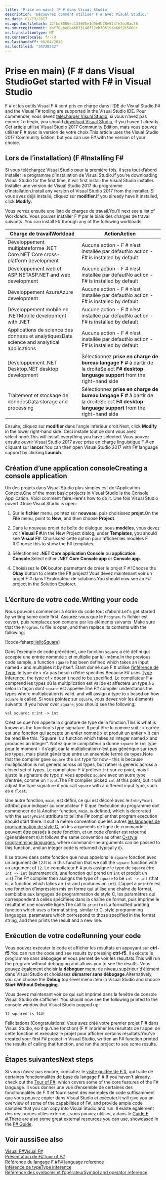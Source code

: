 ```yaml
---
title: 'Prise en main) (F # dans Visual Studio'
description: 'Découvrez comment utiliser F # avec Visual Studio.'
ms.date: 02/13/2017
ms.openlocfilehash: 22fbe8086ec133605e1d9b4b28e524fe2ed8ac28
ms.sourcegitcommit: bbf70abe6b46073148f78cbf0619de6092b5800c
ms.translationtype: MT
ms.contentlocale: fr-FR
ms.lasthandoff: 06/04/2018
ms.locfileid: "34728532"
---
```

# <a name="get-started-with-f-in-visual-studio"></a><span data-ttu-id="ed0e9-103">Prise en main) (F # dans Visual Studio</span><span class="sxs-lookup"><span data-stu-id="ed0e9-103">Get started with F# in Visual Studio</span></span>

<span data-ttu-id="ed0e9-104">F # et les outils Visual F # sont pris en charge dans l’IDE de Visual Studio.</span><span class="sxs-lookup"><span data-stu-id="ed0e9-104">F# and the Visual F# tooling are supported in the Visual Studio IDE.</span></span>  <span data-ttu-id="ed0e9-105">Pour commencer, vous devez [télécharger Visual Studio](https://aka.ms/vsdownload?utm_source=mscom&utm_campaign=msdocs), si vous n’avez pas encore.</span><span class="sxs-lookup"><span data-stu-id="ed0e9-105">To begin, you should [download Visual Studio](https://aka.ms/vsdownload?utm_source=mscom&utm_campaign=msdocs), if you haven't already.</span></span>  <span data-ttu-id="ed0e9-106">Cet article utilise Visual Studio 2017 Community Edition, mais vous pouvez utiliser F # avec la version de votre choix.</span><span class="sxs-lookup"><span data-stu-id="ed0e9-106">This article uses the Visual Studio 2017 Community Edition, but you can use F# with the version of your choice.</span></span>

## <a name="installing-f"></a><span data-ttu-id="ed0e9-107">Lors de l’installation) (F #</span><span class="sxs-lookup"><span data-stu-id="ed0e9-107">Installing F#</span></span> #

<span data-ttu-id="ed0e9-108">Si vous téléchargez Visual Studio pour la première fois, il sera tout d’abord installer le programme d’installation de Visual Studio.</span><span class="sxs-lookup"><span data-stu-id="ed0e9-108">If you're downloading Visual Studio for the first time, it will first install the Visual Studio installer.</span></span>  <span data-ttu-id="ed0e9-109">Installer une version de Visual Studio 2017 du programme d’installation.</span><span class="sxs-lookup"><span data-stu-id="ed0e9-109">Install any version of Visual Studio 2017 from the installer.</span></span> <span data-ttu-id="ed0e9-110">Si vous avez déjà installé, cliquez sur **modifier**.</span><span class="sxs-lookup"><span data-stu-id="ed0e9-110">If you already have it installed, click **Modify**.</span></span>

<span data-ttu-id="ed0e9-111">Vous verrez ensuite une liste de charges de travail.</span><span class="sxs-lookup"><span data-stu-id="ed0e9-111">You'll next see a list of Workloads.</span></span> <span data-ttu-id="ed0e9-112">Vous pouvez installer F # par le biais des charges de travail suivants :</span><span class="sxs-lookup"><span data-stu-id="ed0e9-112">You can install F# through any of the following workloads:</span></span>

|<span data-ttu-id="ed0e9-113">Charge de travail</span><span class="sxs-lookup"><span data-stu-id="ed0e9-113">Workload</span></span>|<span data-ttu-id="ed0e9-114">Action</span><span class="sxs-lookup"><span data-stu-id="ed0e9-114">Action</span></span>|
|--------|------|
| <span data-ttu-id="ed0e9-115">Développement multiplateforme .NET Core</span><span class="sxs-lookup"><span data-stu-id="ed0e9-115">.NET Core cross-platform development</span></span> | <span data-ttu-id="ed0e9-116">Aucune action - F # n’est installée par défaut</span><span class="sxs-lookup"><span data-stu-id="ed0e9-116">No action - F# is installed by default</span></span> |
| <span data-ttu-id="ed0e9-117">Développement web et ASP.NET</span><span class="sxs-lookup"><span data-stu-id="ed0e9-117">ASP.NET and web development</span></span> | <span data-ttu-id="ed0e9-118">Aucune action - F # n’est installée par défaut</span><span class="sxs-lookup"><span data-stu-id="ed0e9-118">No action - F# is installed by default</span></span> |
| <span data-ttu-id="ed0e9-119">Développement Azure</span><span class="sxs-lookup"><span data-stu-id="ed0e9-119">Azure development</span></span> | <span data-ttu-id="ed0e9-120">Aucune action - F # n’est installée par défaut</span><span class="sxs-lookup"><span data-stu-id="ed0e9-120">No action - F# is installed by default</span></span> |
| <span data-ttu-id="ed0e9-121">Développement mobile en .NET</span><span class="sxs-lookup"><span data-stu-id="ed0e9-121">Mobile development with .NET</span></span> | <span data-ttu-id="ed0e9-122">Aucune action - F # n’est installée par défaut</span><span class="sxs-lookup"><span data-stu-id="ed0e9-122">No action - F# is installed by default</span></span> |
| <span data-ttu-id="ed0e9-123">Applications de science des données et analytiques</span><span class="sxs-lookup"><span data-stu-id="ed0e9-123">Data science and analytical applications</span></span> | <span data-ttu-id="ed0e9-124">Aucune action - F # n’est installée par défaut</span><span class="sxs-lookup"><span data-stu-id="ed0e9-124">No action - F# is installed by default</span></span> |
| <span data-ttu-id="ed0e9-125">Développement .NET Desktop</span><span class="sxs-lookup"><span data-stu-id="ed0e9-125">.NET desktop development</span></span> | <span data-ttu-id="ed0e9-126">Sélectionnez **prise en charge de bureau langage F #** à partir de la droite</span><span class="sxs-lookup"><span data-stu-id="ed0e9-126">Select **F# desktop language support** from the right-hand side</span></span> |
| <span data-ttu-id="ed0e9-127">Traitement et stockage de données</span><span class="sxs-lookup"><span data-stu-id="ed0e9-127">Data storage and processing</span></span> | <span data-ttu-id="ed0e9-128">Sélectionnez **prise en charge de bureau langage F #** à partir de la droite</span><span class="sxs-lookup"><span data-stu-id="ed0e9-128">Select **F# desktop language support** from the right-hand side</span></span> |

<span data-ttu-id="ed0e9-129">Ensuite, cliquez sur **modifier** dans l’angle inférieur droit.</span><span class="sxs-lookup"><span data-stu-id="ed0e9-129">Next, click **Modify** in the lower right-hand side.</span></span>  <span data-ttu-id="ed0e9-130">Ceci installe tout ce dont vous avez sélectionné.</span><span class="sxs-lookup"><span data-stu-id="ed0e9-130">This will install everything you have selected.</span></span>  <span data-ttu-id="ed0e9-131">Vous pouvez ensuite ouvrir Visual Studio 2017 avec prise en charge linguistique F # en cliquant sur **lancer**.</span><span class="sxs-lookup"><span data-stu-id="ed0e9-131">You can then open Visual Studio 2017 with F# language support by clicking **Launch**.</span></span>

## <a name="creating-a-console-application"></a><span data-ttu-id="ed0e9-132">Création d’une application console</span><span class="sxs-lookup"><span data-stu-id="ed0e9-132">Creating a console application</span></span>

<span data-ttu-id="ed0e9-133">Un des projets dans Visual Studio plus simples est de l’Application Console.</span><span class="sxs-lookup"><span data-stu-id="ed0e9-133">One of the most basic projects in Visual Studio is the Console Application.</span></span>  <span data-ttu-id="ed0e9-134">Voici comment faire.</span><span class="sxs-lookup"><span data-stu-id="ed0e9-134">Here's how to do it.</span></span>  <span data-ttu-id="ed0e9-135">Une fois Visual Studio ouvert :</span><span class="sxs-lookup"><span data-stu-id="ed0e9-135">Once Visual Studio is open:</span></span>

1. <span data-ttu-id="ed0e9-136">Sur le **fichier** menu, pointez sur **nouveau**, puis choisissez **projet**.</span><span class="sxs-lookup"><span data-stu-id="ed0e9-136">On the **File** menu, point to **New**, and then choose **Project**.</span></span>

2.  <span data-ttu-id="ed0e9-137">Dans le nouveau projet de boîte de dialogue, sous **modèles**, vous devez voir **Visual F #**.</span><span class="sxs-lookup"><span data-stu-id="ed0e9-137">In the New Project dialog, under **Templates**, you should see **Visual F#**.</span></span>  <span data-ttu-id="ed0e9-138">Choisissez cette option pour afficher les modèles F #.</span><span class="sxs-lookup"><span data-stu-id="ed0e9-138">Choose this to show the F# templates.</span></span>

3. <span data-ttu-id="ed0e9-139">Sélectionnez **.NET Core application Console** ou **application Console**.</span><span class="sxs-lookup"><span data-stu-id="ed0e9-139">Select either **.NET Core Console app** or **Console app**.</span></span>

3. <span data-ttu-id="ed0e9-140">Choisissez le **OK** bouton permettant de créer le projet F # !</span><span class="sxs-lookup"><span data-stu-id="ed0e9-140">Choose the **Okay** button to create the F# project!</span></span>  <span data-ttu-id="ed0e9-141">Vous devez maintenant voir un projet F # dans l’Explorateur de solutions.</span><span class="sxs-lookup"><span data-stu-id="ed0e9-141">You should now see an F# project in the Solution Explorer.</span></span>

## <a name="writing-your-code"></a><span data-ttu-id="ed0e9-142">L’écriture de votre code.</span><span class="sxs-lookup"><span data-stu-id="ed0e9-142">Writing your code</span></span>

<span data-ttu-id="ed0e9-143">Nous pouvons commencer à écrire du code tout d’abord.</span><span class="sxs-lookup"><span data-stu-id="ed0e9-143">Let's get started by writing some code first.</span></span>  <span data-ttu-id="ed0e9-144">Assurez-vous que le `Program.fs` fichier est ouvert, puis remplacez son contenu par les éléments suivants :</span><span class="sxs-lookup"><span data-stu-id="ed0e9-144">Make sure that the `Program.fs` file is open, and then replace its contents with the following:</span></span>

[!code-fsharp[HelloSquare](../../../samples/snippets/fsharp/getting-started/hello-square.fs)]

<span data-ttu-id="ed0e9-145">Dans l’exemple de code précédent, une fonction `square` a été défini qui accepte une entrée nommée `x` et multiplie par lui-même.</span><span class="sxs-lookup"><span data-stu-id="ed0e9-145">In the previous code sample, a function `square` has been defined which takes an input named `x` and multiplies it by itself.</span></span>  <span data-ttu-id="ed0e9-146">Étant donné que F # utilise [l’inférence de Type](../language-reference/type-inference.md), le type de `x` n’a pas besoin d’être spécifiés.</span><span class="sxs-lookup"><span data-stu-id="ed0e9-146">Because F# uses [Type Inference](../language-reference/type-inference.md), the type of `x` doesn't need to be specified.</span></span>  <span data-ttu-id="ed0e9-147">Le compilateur F # comprend les types où la multiplication est valide et affectera un type à `x` selon la façon dont `square` est appelée.</span><span class="sxs-lookup"><span data-stu-id="ed0e9-147">The F# compiler understands the types where multiplication is valid, and will assign a type to `x` based on how `square` is called.</span></span>  <span data-ttu-id="ed0e9-148">Si vous pointez sur `square`, vous devez voir les éléments suivants :</span><span class="sxs-lookup"><span data-stu-id="ed0e9-148">If you hover over `square`, you should see the following:</span></span>

```
val square: x:int -> int
```

<span data-ttu-id="ed0e9-149">C’est ce que l'on appelle la signature de type de la fonction.</span><span class="sxs-lookup"><span data-stu-id="ed0e9-149">This is what is known as the function's type signature.</span></span>  <span data-ttu-id="ed0e9-150">Il peut être lu comme suit : « carrée est une fonction qui accepte un entier nommé x et produit un entier ».</span><span class="sxs-lookup"><span data-stu-id="ed0e9-150">It can be read like this: "Square is a function which takes an integer named x and produces an integer".</span></span>  <span data-ttu-id="ed0e9-151">Notez que le compilateur a donné `square` le `int` type pour le moment - il s’agit, car la multiplication n’est pas générique sur *tous les* types, mais plutôt générique entre un ensemble fermé de types.</span><span class="sxs-lookup"><span data-stu-id="ed0e9-151">Note that the compiler gave `square` the `int` type for now - this is because multiplication is not generic across *all* types, but rather is generic across a closed set of types.</span></span>  <span data-ttu-id="ed0e9-152">Le compilateur F # prélevé `int` sur ce point, mais il ajuste la signature de type si vous appelez `square` avec un autre type d’entrée, comme un `float`.</span><span class="sxs-lookup"><span data-stu-id="ed0e9-152">The F# compiler picked `int` at this point, but it will adjust the type signature if you call `square` with a different input type, such as a `float`.</span></span>

<span data-ttu-id="ed0e9-153">Une autre fonction, `main`, est défini, ce qui est décoré avec le `EntryPoint` attribut pour indiquer au compilateur F # que l’exécution du programme doit commencer de là.</span><span class="sxs-lookup"><span data-stu-id="ed0e9-153">Another function, `main`, is defined, which is decorated with the `EntryPoint` attribute to tell the F# compiler that program execution should start there.</span></span>  <span data-ttu-id="ed0e9-154">Il suit la même convention que les autres [les langages de programmation de style C](https://en.wikipedia.org/wiki/Entry_point#C_and_C.2B.2B), où les arguments de ligne de commande peuvent être passés à cette fonction, et un code d’entier est retourné (généralement `0`).</span><span class="sxs-lookup"><span data-stu-id="ed0e9-154">It follows the same convention as other [C-style programming languages](https://en.wikipedia.org/wiki/Entry_point#C_and_C.2B.2B), where command-line arguments can be passed to this function, and an integer code is returned (typically `0`).</span></span>

<span data-ttu-id="ed0e9-155">Il se trouve dans cette fonction que nous appelons le `square` fonction avec un argument de `12`.</span><span class="sxs-lookup"><span data-stu-id="ed0e9-155">It is in this function that we call the `square` function with an argument of `12`.</span></span>  <span data-ttu-id="ed0e9-156">Le compilateur F # puis assigne le type de `square` être `int -> int` (autrement dit, une fonction qui prend un `int` et produit un `int`).</span><span class="sxs-lookup"><span data-stu-id="ed0e9-156">The F# compiler then assigns the type of `square` to be `int -> int` (that is, a function which takes an `int` and produces an `int`).</span></span>  <span data-ttu-id="ed0e9-157">L’appel à `printfn` est une fonction d’impression mis en forme qui utilise une chaîne de format, semblable aux langages de programmation de style C, les paramètres qui correspondent à celles spécifiées dans la chaîne de format, puis imprime le résultat et une nouvelle ligne.</span><span class="sxs-lookup"><span data-stu-id="ed0e9-157">The call to `printfn` is a formatted printing function which uses a format string, similar to C-style programming languages, parameters which correspond to those specified in the format string, and then prints the result and a new line.</span></span>

## <a name="running-your-code"></a><span data-ttu-id="ed0e9-158">Exécution de votre code</span><span class="sxs-lookup"><span data-stu-id="ed0e9-158">Running your code</span></span>

<span data-ttu-id="ed0e9-159">Vous pouvez exécuter le code et afficher les résultats en appuyant sur **ctrl-f5**.</span><span class="sxs-lookup"><span data-stu-id="ed0e9-159">You can run the code and see results by pressing **ctrl-f5**.</span></span>  <span data-ttu-id="ed0e9-160">Il exécute le programme sans débogage et vous permet de voir les résultats.</span><span class="sxs-lookup"><span data-stu-id="ed0e9-160">This will run the program without debugging and allows you to see the results.</span></span>  <span data-ttu-id="ed0e9-161">Vous pouvez également choisir la **déboguer** menu de niveau supérieur d’élément dans Visual Studio et choisissez **démarrer sans débogage**.</span><span class="sxs-lookup"><span data-stu-id="ed0e9-161">Alternatively, you can choose the **Debug** top-level menu item in Visual Studio and choose **Start Without Debugging**.</span></span>

<span data-ttu-id="ed0e9-162">Vous devez maintenant voir ce qui suit imprimé dans la fenêtre de console Visual Studio de s’afficher :</span><span class="sxs-lookup"><span data-stu-id="ed0e9-162">You should now see the following printed to the console window that Visual Studio popped up:</span></span>

```
12 squared is 144!
```

<span data-ttu-id="ed0e9-163">Félicitations !</span><span class="sxs-lookup"><span data-stu-id="ed0e9-163">Congratulations!</span></span>  <span data-ttu-id="ed0e9-164">Vous avez créé votre premier projet F # dans Visual Studio, écrit qu'une fonction) (F # imprimer les résultats de l’appel de cette fonction et exécutez le projet pour afficher certains résultats.</span><span class="sxs-lookup"><span data-stu-id="ed0e9-164">You've created your first F# project in Visual Studio, written an F# function printed the results of calling that function, and run the project to see some results.</span></span>

## <a name="next-steps"></a><span data-ttu-id="ed0e9-165">Étapes suivantes</span><span class="sxs-lookup"><span data-stu-id="ed0e9-165">Next steps</span></span>

<span data-ttu-id="ed0e9-166">Si vous n’avez pas encore, consultez le [visite guidée de F #](../tour.md), qui traite de certaines fonctionnalités de base du langage F #.</span><span class="sxs-lookup"><span data-stu-id="ed0e9-166">If you haven't already, check out the [Tour of F#](../tour.md), which covers some of the core features of the F# language.</span></span>  <span data-ttu-id="ed0e9-167">Il vous donner une vue d’ensemble de certaines des fonctionnalités de F # et fournissent des exemples de code suffisamment que vous pouvez copier dans Visual Studio et exécuter.</span><span class="sxs-lookup"><span data-stu-id="ed0e9-167">It will give you an overview of some of the capabilities of F#, and provide ample code samples that you can copy into Visual Studio and run.</span></span>  <span data-ttu-id="ed0e9-168">Il existe également des ressources utiles externes, vous pouvez utiliser, a dans le [Guide F #](../index.md).</span><span class="sxs-lookup"><span data-stu-id="ed0e9-168">There are also some great external resources you can use, showcased in the [F# Guide](../index.md).</span></span>

## <a name="see-also"></a><span data-ttu-id="ed0e9-169">Voir aussi</span><span class="sxs-lookup"><span data-stu-id="ed0e9-169">See also</span></span>
 [<span data-ttu-id="ed0e9-170">Visual F#</span><span class="sxs-lookup"><span data-stu-id="ed0e9-170">Visual F#</span></span>](index.md)  
 [<span data-ttu-id="ed0e9-171">Présentation de F#</span><span class="sxs-lookup"><span data-stu-id="ed0e9-171">Tour of F#</span></span>](../tour.md)  
 [<span data-ttu-id="ed0e9-172">Référence du langage F #</span><span class="sxs-lookup"><span data-stu-id="ed0e9-172">F# language reference</span></span>](../language-reference/index.md)  
 [<span data-ttu-id="ed0e9-173">Inférence de type</span><span class="sxs-lookup"><span data-stu-id="ed0e9-173">Type inference</span></span>](../language-reference/type-inference.md)  
 [<span data-ttu-id="ed0e9-174">Référence des symboles et l’opérateur</span><span class="sxs-lookup"><span data-stu-id="ed0e9-174">Symbol and operator reference</span></span>](../language-reference/symbol-and-operator-reference/index.md)  
